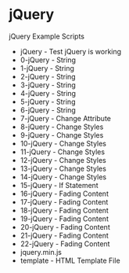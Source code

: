 # jQuery
jQuery Example Scripts

<ul>
  <li>jQuery - Test jQuery is working</li>
  <li>0-jQuery - String</li>
  <li>1-jQuery - String</li>
  <li>2-jQuery - String</li>
  <li>3-jQuery - String</li>
  <li>4-jQuery - String</li>
  <li>5-jQuery - String</li>
  <li>6-jQuery - String</li>
  <li>7-jQuery - Change Attribute</li>
  <li>8-jQuery - Change Styles</li>
  <li>9-jQuery - Change Styles</li>
  <li>10-jQuery - Change Styles</li>
  <li>11-jQuery - Change Styles</li>
  <li>12-jQuery - Change Styles</li>
  <li>13-jQuery - Change Styles</li>
  <li>14-jQuery - Change Styles</li>
  <li>15-jQuery - If Statement</li>
  <li>16-jQuery - Fading Content</li>
  <li>17-jQuery - Fading Content</li>
  <li>18-jQuery - Fading Content</li>
  <li>19-jQuery - Fading Content</li>
  <li>20-jQuery - Fading Content</li>
  <li>21-jQuery - Fading Content</li>
  <li>22-jQuery - Fading Content</li>
  <li>jquery.min.js</li>
  <li>template - HTML Template File</li>
</ul>
